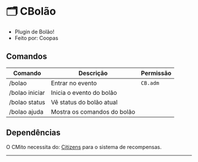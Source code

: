 # 🗂 CBolão
- Plugin de Bolão! 
- Feito por: Coopas 
 
 ## Comandos
|Comando         |Descrição                      |Permissão                    |
|----------------|-------------------------------|-----------------------------|
|/bolao    |Entrar no evento|`CB.adm`|
|/bolao iniciar <VALOR>   |Inicia o evento do bolão|
|/bolao status     |Vê status do bolão atual||
|/bolao ajuda    |Mostra os comandos do bolão||
## Dependências
O CMito necessita do: 
 [Citizens](https://www.spigotmc.org/resources/vault.34315/) para o sistema de recompensas.
 
 ---
